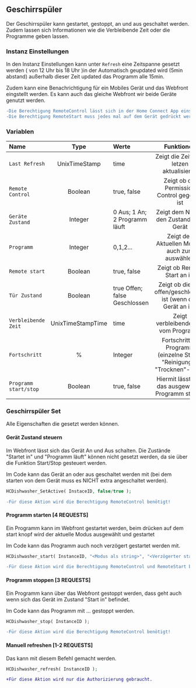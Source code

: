 ## Geschirrspüler
Der Geschirrspüler kann gestartet, gestoppt, an und aus geschaltet werden. 
Zudem lassen sich Informationen wie die Verbleibende Zeit oder die Programme geben lassen.

### Instanz Einstellungen

In den Instanz Einstellungen kann unter `Refresh` eine Zeitspanne gesetzt werden ( von 12 Uhr bis 18 Uhr )in der Automatisch geupdated wird (5min abstand) außerhalb dieser Zeit updated das Programm alle 15min.

Zudem kann eine Benachrichtigung für ein Mobiles Gerät und das Webfront eingstellt werden. Es kann auch das gleiche Webfront wir beide Geräte genutzt werden.
```diff
-Die Berechtigung RemoteControl lässt sich in der Home Connect App einstellen
-Die Berechtigung RemoteStart muss jedes mal auf dem Gerät gedrückt werden
```
### Variablen
Name | Type | Werte | Funktionen
:--- | :---: | :---  | :---:
`Last Refresh` | UnixTimeStamp | time | Zeigt die Zeit vom letzen aktualisieren
`Remote Control` | Boolean | true, false | Zeigt ob die Permission Control gegeben ist
`Geräte Zustand`| Integer | 0 Aus; 1 An; 2 Programm läuft | Zeigt dem Nutzer den Zustand vom Gerät
`Programm` | Integer | 0,1,2... | Zeigt den Aktuellen Modus, auch zum auswählen
`Remote start`| Boolean | true, false | Zeigt ob Remote Start an ist
`Tür Zustand` | Boolean | true Offen; false Geschlossen | Zeigt ob die Tür offen/geschlossen ist (wenn das Gerät an ist)
`Verbleibende Zeit`| UnixTimeStampTime | time | Zeigt verbleibende Zeit vom Programm
`Fortschritt` | % | Integer | Fortschritt im Programm (einzelne Stufen "Reinigung"-"Trocknen"-uws.)
`Programm start/stop`| Boolean | true, false | Hiermit lässt sich das ausgewählte Programm starten 

### Geschirrspüler Set
Alle Eigenschaften die gesetzt werden können.
#### Gerät Zustand steuern
Im Webfront lässt sich das Gerät An und Aus schalten. Die Zustände "Startet in" und "Programm läuft" können nicht gesetzt werden, da sie über die Funktion Start/Stop gesteuert werden.


Im Code kann das Gerät an oder aus geschaltet werden mit (bei dem starten von dem Gerät muss es NICHT extra angeschaltet werden).
```php
HCDishwasher_SetActive( InstaceID, false/true );
```
```diff
-Für diese Aktion wird die Berechtigung RemoteControl benötigt!
```
#### Programm starten [4 REQUESTS]
Ein Programm kann im Webfront gestartet werden, beim drücken auf dem start knopf wird der aktuelle Modus ausgewählt und gestartet

Im Code kann das Programm auch noch verzögert gestartet werden mit.
```php
HCDishwasher_start( InstanceID, "<Modus als string>", "<Verzögerter start in sekunden>");
```
```diff
-Für diese Aktion wird die Berechtigung RemoteControl und RemoteStart benötigt!
```
#### Programm stoppen [3 REQUESTS]
Ein Programm kann über das Webfront gestoppt werden, dass geht auch wenn sich das Gerät im Zustand "Start in" befindet.

Im Code kann das Programm mit ... gestoppt werden.
```php
HCDishwasher_stop( InstanceID );
```
```diff
-Für diese Aktion wird die Berechtigung RemoteControl benötigt!
```
#### Manuell refreshen [1-2 REQUESTS]
Das kann mit diesem Befehl gemacht werden.
```php
HCDishwasher_refresh( InstanceID );
```
```diff
+Für diese Aktion wird nur die Authorizierung gebraucht.
```
